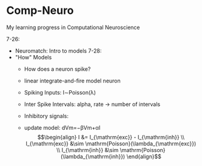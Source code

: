 # Comp-Neuro
My learning progress in Computational Neuroscience

7-26:
- Neuromatch: Intro to models
7-28:
- "How" Models
  - How does a neuron spike?
  - linear integrate-and-fire model neuron
  - Spiking Inputs: I∼Poisson(λ)
  - Inter Spike Intervals: alpha, rate -> number of intervals
 
  - Inhibitory signals:
  - update model: dVm=−βVm+αI  
$$\begin{align}
I &= I_{\mathrm{exc}} - I_{\mathrm{inh}} \\
I_{\mathrm{exc}} &\sim \mathrm{Poisson}(\lambda_{\mathrm{exc}}) \\
I_{\mathrm{inh}} &\sim \mathrm{Poisson}(\lambda_{\mathrm{inh}})
\end{align}$$
